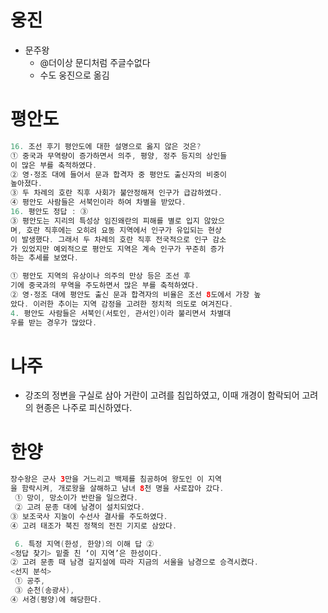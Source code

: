 # 웅진
* 문주왕 
  * @더이상 문디처럼 주글수없다 
  * 수도 웅진으로 옮김

# 평안도
```java
16. 조선 후기 평안도에 대한 설명으로 옳지 않은 것은?
① 중국과 무역량이 증가하면서 의주, 평양, 정주 등지의 상인들
이 많은 부를 축적하였다. 
② 영·정조 대에 들어서 문과 합격자 중 평안도 출신자의 비중이 
높아졌다. 
③ 두 차례의 호란 직후 사회가 불안정해져 인구가 급감하였다. 
④ 평안도 사람들은 서북인이라 하여 차별을 받았다.
16. 평안도 정답 : ③
③ 평안도는 지리의 특성상 임진왜란의 피해를 별로 입지 않았으
며, 호란 직후에는 오히려 요동 지역에서 인구가 유입되는 현상
이 발생했다. 그래서 두 차례의 호란 직후 전국적으로 인구 감소
가 있었지만 예외적으로 평안도 지역은 계속 인구가 꾸준히 증가
하는 추세를 보였다. 

① 평안도 지역의 유상이나 의주의 만상 등은 조선 후
기에 중국과의 무역을 주도하면서 많은 부를 축적하였다. 
② 영·정조 대에 평안도 출신 문과 합격자의 비율은 조선 8도에서 가장 높
았다. 이러한 추이는 지역 감정을 고려한 정치적 의도로 여겨진다. 
4. 평안도 사람들은 서북인(서토인, 관서인)이라 불리면서 차별대
우를 받는 경우가 많았다.

```

# 나주
* 강조의 정변을 구실로 삼아 거란이 고려를 침입하였고, 이때 개경이 함락되어 고려의 현종은 
나주로 피신하였다.

# 한양
```java
장수왕은 군사 3만을 거느리고 백제를 침공하여 왕도인 이 지역
을 함락시켜, 개로왕을 살해하고 남녀 8천 명을 사로잡아 갔다.
 ① 망이, 망소이가 반란을 일으켰다.
 ② 고려 문종 대에 남경이 설치되었다. 
③ 보조국사 지눌이 수선사 결사를 주도하였다. 
④ 고려 태조가 북진 정책의 전진 기지로 삼았다.

 6. 특정 지역(한성, 한양)의 이해 답 ②
<정답 찾기> 밑줄 친 ‘이 지역’은 한성이다.
② 고려 문종 때 남경 길지설에 따라 지금의 서울을 남경으로 승격시켰다.
<선지 분석>
 ① 공주,
 ③ 순천(송광사), 
④ 서경(평양)에 해당한다.
```
